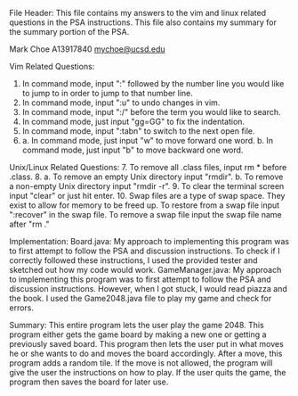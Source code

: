 File Header:
This file contains my answers to the vim and linux related questions
in the PSA instructions. This file also contains my summary for the
summary portion of the PSA.

Mark Choe
A13917840
mychoe@ucsd.edu

Vim Related Questions:
1. In command mode, input ":" followed by the number line you
would like to jump to in order to jump to that number line.
2. In command mode, input ":u" to undo changes in vim.
3. In command mode, input ":/" before the term you would like to search.
4. In command mode, just input "gg=GG" to fix the indentation.
5. In command mode, input ":tabn" to switch to the next open file.
6. a. In command mode, just input "w" to move forward one word.
b. In command mode, just input "b" to move backward one word.

Unix/Linux Related Questions:
7. To remove all .class files, input rm * before .class.
8. a. To remove an empty Unix directory input "rmdir".
b. To remove a non-empty Unix directory input "rmdir -r".
9. To clear the terminal screen input "clear" or just hit enter.
10. Swap files are a type of swap space. They exist to allow for memory to be
    freed up. To restore from a swap file input ":recover" in the swap file. To
    remove a swap file input the swap file name after "rm ."

Implementation:
Board.java:
My approach to implementing this program was to first attempt to follow the PSA
and discussion instructions. To check if I correctly followed these
instructions, I used the provided tester and sketched out how my code would
work.
GameManager.java:
My approach to implementing this program was to first attempt to follow the PSA
and discussion instructions. However, when I got stuck, I would read piazza and
the book. I used the Game2048.java file to play my game and check for errors.

Summary:
This entire program lets the user play the game 2048. This program either gets
the game board by making a new one or getting a previously saved board. This
program then lets the user put in what moves he or she wants to do and moves 
the board accordingly. After a move, this program adds a random tile. If the
move is not allowed, the program will give the user the instructions on how
to play. If the user quits the game, the program then saves the board for later 
use.
